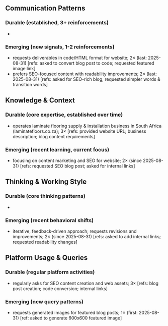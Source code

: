 ## Communication Patterns
### Durable (established, 3+ reinforcements)
- 

### Emerging (new signals, 1-2 reinforcements)
- requests deliverables in code/HTML format for website; 2× (last: 2025-08-31) [refs: asked to convert blog post to code; requested featured image link]
- prefers SEO-focused content with readability improvements; 2× (last: 2025-08-31) [refs: asked for SEO-rich blog; requested simpler words & transition words]

## Knowledge & Context
### Durable (core expertise, established over time)
- operates laminate flooring supply & installation business in South Africa (laminatefloors.co.za); 3× [refs: provided website URL; business description; blog content requirements]

### Emerging (recent learning, current focus)
- focusing on content marketing and SEO for website; 2× (since 2025-08-31) [refs: requested SEO blog post; asked for internal links]

## Thinking & Working Style
### Durable (core thinking patterns)
- 

### Emerging (recent behavioral shifts)
- iterative, feedback-driven approach; requests revisions and improvements; 2× (since 2025-08-31) [refs: asked to add internal links; requested readability changes]

## Platform Usage & Queries
### Durable (regular platform activities)
- regularly asks for SEO content creation and web assets; 3× [refs: blog post creation; code conversion; internal links]

### Emerging (new query patterns)
- requests generated images for featured blog posts; 1× (first: 2025-08-31) [ref: asked to generate 600x600 featured image]